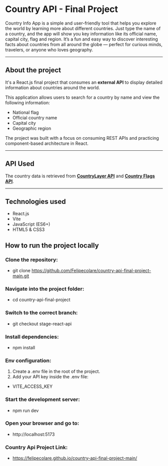 # Country API - Final Project

Country Info App is a simple and user-friendly tool that helps you explore the world by learning more about different countries. Just type the name of a country, and the app will show you key information like its official name, capital city, flag and region. It’s a fun and easy way to discover interesting facts about countries from all around the globe — perfect for curious minds, travelers, or anyone who loves geography.

---

## About the project

It's a React.js final project that consumes an **external API** to display detailed information about countries around the world.

This application allows users to search for a country by name and view the following information:

- National flag
- Official country name
- Capital city
- Geographic region

The project was built with a focus on consuming REST APIs and practicing component-based architecture in React.

---

## API Used

The country data is retrieved from **[CountryLayer API](https://countrylayer.com/)** and **[Country Flags API](https://flagsapi.com/#countries)**.

---

## Technologies used

- React.js
- Vite
- JavaScript (ES6+)
- HTML5 & CSS3

## How to run the project locally

### Clone the repository:

- git clone https://github.com/Felipecolare/country-api-final-project-main.git

### Navigate into the project folder:

- cd country-api-final-project

### Switch to the correct branch:

- git checkout stage-react-api

### Install dependencies:

- npm install

### Env configuration:

1. Create a .env file in the root of the project.
2. Add your API key inside the .env file:

- VITE_ACCESS_KEY

### Start the development server:

- npm run dev

### Open your browser and go to:

- http://localhost:5173

### Country Api Project Link:

- https://felipecolare.github.io/country-api-final-project-main/

